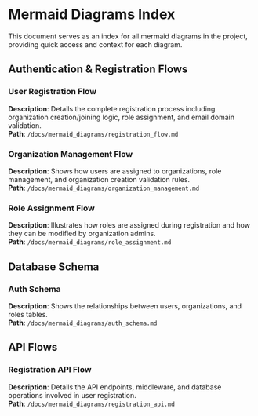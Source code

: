 # Mermaid Diagrams Index

This document serves as an index for all mermaid diagrams in the project, providing quick access and context for each diagram.

## Authentication & Registration Flows

### User Registration Flow
**Description**: Details the complete registration process including organization creation/joining logic, role assignment, and email domain validation.  
**Path**: `/docs/mermaid_diagrams/registration_flow.md`

### Organization Management Flow
**Description**: Shows how users are assigned to organizations, role management, and organization creation validation rules.  
**Path**: `/docs/mermaid_diagrams/organization_management.md`

### Role Assignment Flow
**Description**: Illustrates how roles are assigned during registration and how they can be modified by organization admins.  
**Path**: `/docs/mermaid_diagrams/role_assignment.md`

## Database Schema

### Auth Schema
**Description**: Shows the relationships between users, organizations, and roles tables.  
**Path**: `/docs/mermaid_diagrams/auth_schema.md`

## API Flows

### Registration API Flow
**Description**: Details the API endpoints, middleware, and database operations involved in user registration.  
**Path**: `/docs/mermaid_diagrams/registration_api.md` 